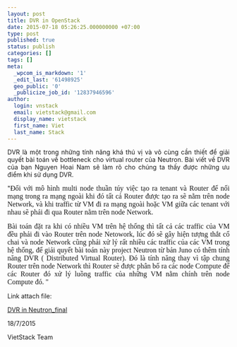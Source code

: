 ```yaml
---
layout: post
title: DVR in OpenStack
date: 2015-07-18 05:26:25.000000000 +07:00
type: post
published: true
status: publish
categories: []
tags: []
meta:
  _wpcom_is_markdown: '1'
  _edit_last: '61498925'
  geo_public: '0'
  _publicize_job_id: '12837946596'
author:
  login: vnstack
  email: vietstack@gmail.com
  display_name: vietstack
  first_name: Viet
  last_name: Stack
---
```

<p align="justify">DVR là một trong những tính năng khá thú vị và vô cùng cần thiết để giải quyết bài toán về bottleneck cho virtual router của Neutron. Bài viết về DVR của bạn Nguyen Hoai Nam sẽ làm rõ cho chúng ta thấy được những ưu điểm khi sử dụng DVR.</p>
<p align="justify">"<a name="_GoBack"></a><span style="font-family:'Times New Roman', serif;"><span style="font-size:medium;">Đối với mô hình multi node thuần túy việc tạo ra tenant và Router để nối mạng trong ra mạng ngoài khi đó tất cả Router được tạo ra sẽ nằm trên node Network, và khi traffic từ VM đi ra mạng ngoài hoặc VM giữa các tenant với nhau sẽ phải đi qua Router nằm trên node Network.</span></span></p>
<p align="justify"><span style="font-family:'Times New Roman', serif;"><span style="font-size:medium;">Bài toán đặt ra khi có nhiều VM trên hệ thống thì tất cả các traffic của VM đều phải đi vào Router trên node Netowork, lúc đó sẽ gây hiện tượng thắt cổ chai và node Network cũng phải xử lý rất nhiều các traffic của các VM trong hệ thống, để giải quyết bài toán này project Neutron từ bản Juno có thêm tính năng DVR ( Distributed Virtual Router). Đó là tính năng thay vì tập chung Router trên node Network thì Router sẽ được phân bố ra các node Compute để các Router đó xử lý luồng traffic của những VM nằm chính trên node Compute đó. "</span></span></p>
<p align="justify">
<p align="justify">Link attach file:</p>
<p align="justify"><a href="https://vietstack.files.wordpress.com/2015/07/dvr-in-neutron_final.docx">DVR in Neutron_final</a></p>
<p align="justify">
<p align="justify">
<p align="justify">18/7/2015</p>
<p align="justify">VietStack Team</p>
